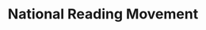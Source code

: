 ---
layout: homepage
title: National Reading Movement
description: Read More, Read Widely, Read Together.
permalink: /
notification: 
    - hero:
        title: 
        subtitle: 
        background: /images/nrm-banner.png
        url: /contact-us/
        button: 
        key_highlights:
            - title: Read@Work
              description: Read@Work supports organisations in seeding a reading culture at the workplace. Find out more!
              url: http://www.nationalreadingmovement.sg/readwork/
            - title: Book Clubs
              description: Keen to share your thoughts about the books you have read? Why not join a book club? Find out more.
              url: http://www.nationalreadingmovement.sg/book-clubs/
            - title: NRM Mobile app
              description: Read on-the-go! Thousands of eReads at your fingertips!
              url: http://www.nationalreadingmovement.sg/book-clubs/
    - infobar:
        title: Read More. Read Widely. Read Together.
        subtitle: Initiatives
        description: Set aside some time to "Read More", "Read Widely" beyond the usual genres and "Read Together" with family and friends. Be involved now.
        button: Check out our initiatives
        url: /faq/
    - infopic:
        title: Learning Skills from Books
        subtitle: Highlights
        description: Learn three random skills picked by our librarians
        button: Learn More
        url: /core-values/
        image: /images/experiment-banner.jpg
        alt: Learning Skills from Books
    - infopic:
        title: 3 Digital Skills That Will Make You Employable
        subtitle: Highlights
        description: Right now, there is a demand for specific digital skills, and learning them will definitely make you more employable
        button: Learn More
        url: /core-values/
        image: /images/digital-skill-banner.jpg
        alt: 3 Digital Skills That Will Make You Employable
    - resources:
        title: Media
        subtitle: Learn more
        button: View More
---